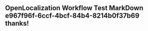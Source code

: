 <properties
ms.topic="hero-topic"
ms.test1="hero-topic"
ms.test2="test"/>

## OpenLocalization Workflow Test MarkDown e967f96f-6ccf-4bcf-84b4-8214b0f37b69 thanks!
